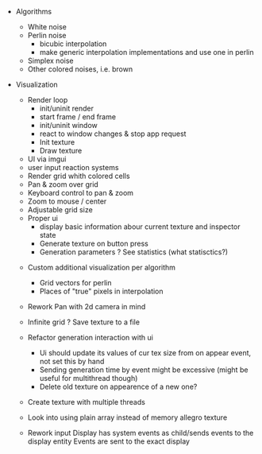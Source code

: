 * Algorithms
  - White noise
  * Perlin noise
      + bicubic interpolation
      + make generic interpolation implementations and use one in perlin
  - Simplex noise
  - Other colored noises, i.e. brown

* Visualization
  + Render loop
    + init/uninit render
    + start frame / end frame
    + init/uninit window
    + react to window changes & stop app request
    + Init texture
    + Draw texture
  + UI via imgui
  + user input reaction systems
  + Render grid whith colored cells
  + Pan & zoom over grid
  + Keyboard control to pan & zoom
  + Zoom to mouse / center
  + Adjustable grid size
  * Proper ui
    + display basic information abour current texture and inspector state
    + Generate texture on button press
    + Generation parameters
    ? See statistics (what statisctics?)
  - Custom additional visualization per algorithm
    -   Grid vectors for perlin
    -   Places of "true" pixels in interpolation
  - Rework Pan with 2d camera in mind
  - Infinite grid
  ? Save texture to a file

  - Refactor generation interaction with ui
    -   Ui should update its values of cur tex size from on appear event, not set this by hand
    -   Sending generation time by event might be excessive (might be useful for multithread though)
    -   Delete old texture on appearence of a new one?
  - Create texture with multiple threads
  - Look into using plain array instead of memory allegro texture
  - Rework input
    Display has system events as child/sends events to the display entity
    Events are sent to the exact display

